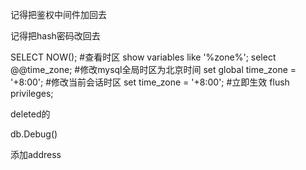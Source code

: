 记得把鉴权中间件加回去

记得把hash密码改回去

SELECT NOW();
#查看时区
show variables like '%zone%';
select @@time_zone;
#修改mysql全局时区为北京时间
set global time_zone = '+8:00';
#修改当前会话时区
set time_zone = '+8:00';
#立即生效
flush privileges;





deleted的





db.Debug()



添加address